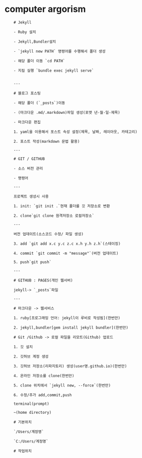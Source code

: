 # computer argorism

        # Jekyll

        - Ruby 설치

        - Jekyll,Bundler설치

        - `jekyll new PATH` 명령어를 수행해서 폴더 생성

        - 해당 폴더 이동 `cd PATH`

        - 지킬 실행 `bundle exec jekyll serve`


        ---

        # 블로그 포스팅

        - 해당 폴더 (`_posts`)이동

        - (마크다운 .md/.markdown)파일 생성(포맷 년-월-일-제목)

        - 마크다운 편집

        1. yaml을 이용해서 포스트 속성 설정(제목, 날짜, 레이아웃, 카테고리)

        2. 포스트 작성(markdown 문법 활용)

        ---

        # GIT / GITHUB

        - 소스 버전 관리

        - 명령어

        ---

        프로젝트 생성시 사용

        1. init: `git init .`현재 폴더를 깃 저장소로 변환

        2. clone`git clone 원격저장소 로컬저장소`

        ---

        버전 업데이트(소스코드 수정/ 파일 생성)

        3. add `git add x.c y.c z.c x.h y.h z.h`(스테이징)

        4. commit `git commit -m "message"`(버전 업데이트)

        5. push`git push`

        ---

        # GITHUB : PAGES(개인 웹서버)

        jekyll-> `_posts`파일

        ---

        # 마크다운 -> 웹서비스

        1. ruby[프로그래밍 언어: jekyll이 루비로 작성됨](한번만)

        2. jekyll,bundler[gem install jekyll bundler](한번만)

        # Git /Github -> 로컬 파일을 리모트(Github) 업로드

        1. 깃 설치

        2. 깃허브 계정 생성

        3. 깃허브 저장소(리파지토리) 생성(user명.github.io)(한번만)

        4. 온라인 저장소를 clone(한번만)

        5. clone 위치에서 `jekyll new, --force`(한번만)

        6. 수정/추가 add,commit,push

        terminal(prompt)

        ~(home directory)

        # 기본위치

        `/Users/계정명`

        `C:/Users/계정명`

        # 작업위치